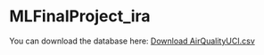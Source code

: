 # MLFinalProject_ira
You can download the database here:
[Download AirQualityUCI.csv](https://raw.githubusercontent.com/IraJo2/MLFinalProject_ira/refs/heads/main/AirQualityUCI.csv)
